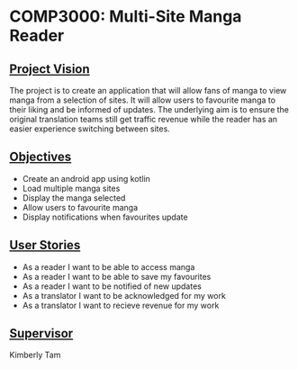 # COMP3000: Multi-Site Manga Reader
## **<u>Project Vision</u>**
The project is to create an application that will allow fans of manga to view manga from a selection of sites. It will allow users to favourite manga to their liking and be informed of updates. The underlying aim is to ensure the original translation teams still get traffic revenue while the reader has an easier experience switching between sites. 
## **<u>Objectives</u>**
- Create an android app using kotlin
- Load multiple manga sites
- Display the manga selected
- Allow users to favourite manga
- Display notifications when favourites update
## **<u>User Stories</u>**
- As a reader I want to be able to access manga
- As a reader I want to be able to save my favourites
- As a reader I want to be notified of new updates
- As a translator I want to be acknowledged for my work
- As a translator I want to recieve revenue for my work

## **<u>Supervisor</u>**
Kimberly Tam
